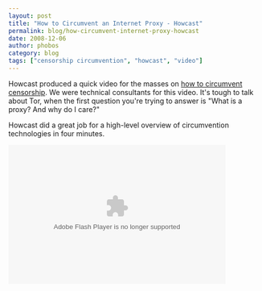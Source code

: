 ```yaml
---
layout: post
title: "How to Circumvent an Internet Proxy - Howcast"
permalink: blog/how-circumvent-internet-proxy-howcast
date: 2008-12-06
author: phobos
category: blog
tags: ["censorship circumvention", "howcast", "video"]
---
```


Howcast produced a quick video for the masses on [how to circumvent censorship](http://www.howcast.com/videos/90601-How-To-Circumvent-an-Internet-Proxy). We were technical consultants for this video. It's tough to talk about Tor, when the first question you're trying to answer is "What is a proxy? And why do I care?"

Howcast did a great job for a high-level overview of circumvention technologies in four minutes.

<object width="432" height="276" classid="clsid:D27CDB6E-AE6D-11cf-96B8-444553540000" id="howcastplayer"><param name="movie" value="http://www.howcast.com/flash/howcast_player.swf?file=90601&amp;theme=black">
<param name="allowFullScreen" value="false">
<param name="allowScriptAccess" value="always">
<embed src="http://www.howcast.com/flash/howcast_player.swf?file=90601&amp;theme=black" type="application/x-shockwave-flash" width="432" height="276" allowfullscreen="false" allowscriptaccess="always"></embed></object>
